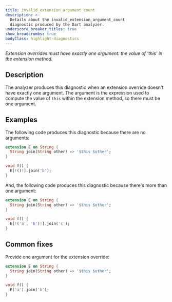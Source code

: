 ```yaml
---
title: invalid_extension_argument_count
description: >-
  Details about the invalid_extension_argument_count
  diagnostic produced by the Dart analyzer.
underscore_breaker_titles: true
show_breadcrumbs: true
bodyClass: highlight-diagnostics
---
```


_Extension overrides must have exactly one argument: the value of 'this' in the
extension method._

## Description

The analyzer produces this diagnostic when an extension override doesn't
have exactly one argument. The argument is the expression used to compute
the value of `this` within the extension method, so there must be one
argument.

## Examples

The following code produces this diagnostic because there are no arguments:

```dart
extension E on String {
  String join(String other) => '$this $other';
}

void f() {
  E[!()!].join('b');
}
```

And, the following code produces this diagnostic because there's more than
one argument:

```dart
extension E on String {
  String join(String other) => '$this $other';
}

void f() {
  E[!('a', 'b')!].join('c');
}
```

## Common fixes

Provide one argument for the extension override:

```dart
extension E on String {
  String join(String other) => '$this $other';
}

void f() {
  E('a').join('b');
}
```
